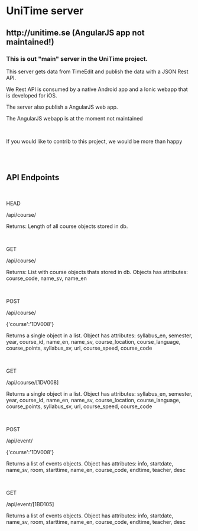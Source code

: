 <h1>UniTime server</h1>
<h2>http://unitime.se (AngularJS app not maintained!)</h2>
<h3>This is out "main" server in the UniTime project.</h3>
<p>This server gets data from TimeEdit and publish the data with a JSON Rest API.</p>
<p>We Rest API is consumed by a native Android app and a Ionic webapp that is developed for iOS.</p>
<p>The server also publish a AngularJS web app.</p>
<p>The AngularJS webapp is at the moment not maintained</p>
<br>
<p>If you would like to contrib to this project, we would be more than happy</p>
<br>
<br>


<h2>API Endpoints</h2>
<br>
<p>HEAD</p>
<p>/api/course/</p>
<p>Returns: Length of all course objects stored in db.</p>

<br>

<p>GET</p>
<p>/api/course/</p>

</p>Returns: List with course objects thats stored in db.
Objects has attributes: course_code, name_sv, name_en</p>

<br>
<p>POST</p>
<p>/api/course/</p>
<p>{'course':'1DV008'}</p>
<p>
Returns a single object in a list.
Object has attributes: syllabus_en, semester, year, course_id, name_en, name_sv, course_location,
                       course_language, course_points, syllabus_sv, url, course_speed, course_code</p>

<br>
<p>GET</p>
<p>/api/course/[1DV008]</p>
<p>Returns a single object in a list.
Object has attributes: syllabus_en, semester, year, course_id, name_en, name_sv, course_location,
                       course_language, course_points, syllabus_sv, url, course_speed, course_code</p>

<br>
<p>POST</p>
<p>/api/event/</p>
<p>{'course':'1DV008'}</p>
<p>Returns a list of events objects.
Object has attributes: info, startdate, name_sv, room, starttime, name_en, course_code, endtime,
                       teacher, desc</p>

<br>
<p>GET</p>
<p>/api/event/[1BD105]</p>
<p>Returns a list of events objects.
Object has attributes: info, startdate, name_sv, room, starttime, name_en, course_code, endtime,
                       teacher, desc</p>
